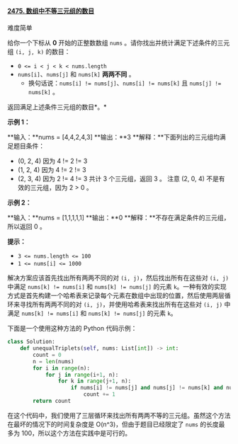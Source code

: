 #### [2475. 数组中不等三元组的数目](https://leetcode.cn/problems/number-of-unequal-triplets-in-array/)

难度简单

给你一个下标从 **0** 开始的正整数数组 `nums` 。请你找出并统计满足下述条件的三元组 `(i, j, k)` 的数目：

- `0 <= i < j < k < nums.length`
- `nums[i]`、`nums[j]` 和 `nums[k]` **两两不同** 。
  - 换句话说：`nums[i] != nums[j]`、`nums[i] != nums[k]` 且 `nums[j] != nums[k]` 。

返回满足上述条件三元组的数目*。*

**示例 1：**

**输入：**nums = [4,4,2,4,3]
**输出：**3
**解释：**下面列出的三元组均满足题目条件：

- (0, 2, 4) 因为 4 != 2 != 3
- (1, 2, 4) 因为 4 != 2 != 3
- (2, 3, 4) 因为 2 != 4 != 3
  共计 3 个三元组，返回 3 。
  注意 (2, 0, 4) 不是有效的三元组，因为 2 > 0 。

**示例 2：**

**输入：**nums = [1,1,1,1,1]
**输出：**0
**解释：**不存在满足条件的三元组，所以返回 0 。

**提示：**

- `3 <= nums.length <= 100`
- `1 <= nums[i] <= 1000`

解决方案应该首先找出所有两两不同的对 `(i, j)`，然后找出所有在这些对 `(i, j)` 中满足 `nums[k] != nums[i]` 和 `nums[k] != nums[j]` 的元素 `k`。一种有效的实现方式是首先构建一个哈希表来记录每个元素在数组中出现的位置，然后使用两层循环来寻找所有两两不同的对 `(i, j)`，并使用哈希表来找出所有在这些对 `(i, j)` 中满足 `nums[k] != nums[i]` 和 `nums[k] != nums[j]` 的元素 `k`。

下面是一个使用这种方法的 Python 代码示例：

```python
class Solution:
    def unequalTriplets(self, nums: List[int]) -> int:
        count = 0
        n = len(nums)
        for i in range(n):
            for j in range(i+1, n):
                for k in range(j+1, n):
                    if nums[i] != nums[j] and nums[j] != nums[k] and nums[i] != nums[k]:
                        count += 1
        return count
```

在这个代码中，我们使用了三层循环来找出所有两两不等的三元组。虽然这个方法在最坏的情况下的时间复杂度是 O(n^3)，但由于题目已经限定了 `nums` 的长度最多为 100，所以这个方法在实践中是可行的。